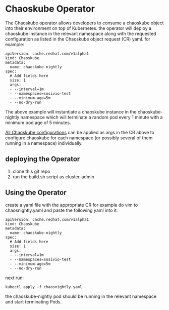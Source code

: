 # Chaoskube Operator

The Chaoskube operator allows developers to consume a chaoskube object into their environment on top of Kubernetes. the operator will deploy a chaoskube instance in the relevant namespace along with the requested configuration as listed in the Chaoskube object request (CR) yaml. for example:

```
apiVersion: cache.redhat.com/v1alpha1
kind: Chaoskube
metadata:
  name: chaoskube-nightly
spec:
  # Add fields here
  size: 1
  args:
  - --interval=1m
  - --namespaces=sosivio-test
  - --minimum-age=5m
  - --no-dry-run
```

The above example will instantiate a chaoskube instance in the chaoskube-nightly namespace which will terminate a random pod every 1 minute with a minimum pod age of 5 minutes.

[All Chaoskube configurations](https://github.com/linki/chaoskube) can be applied as args in the CR above to configure chaoskube for each namespace (or possibly several of them running in a namespace) individually.

## deploying the Operator

1. clone this git repo
3. run the build.sh script as cluster-admin

## Using the Operator

create a yaml file with the appropriate CR for example do vim to chaosnightly.yaml and paste the following yaml into it:
```
apiVersion: cache.redhat.com/v1alpha1
kind: Chaoskube
metadata:
  name: chaoskube-nightly
spec:
  # Add fields here
  size: 1
  args:
  - --interval=1m
  - --namespaces=sosivio-test
  - --minimum-age=5m
  - --no-dry-run
```

next run:

```
kubectl apply -f chaosnightly.yaml
```

the chaoskube-nightly pod should be running in the relevant namespace and start terminating Pods.
